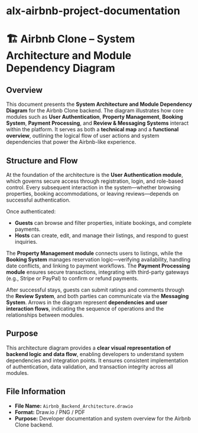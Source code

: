 # alx-airbnb-project-documentation
# 🏗️ Airbnb Clone – System Architecture and Module Dependency Diagram


## Overview
This document presents the **System Architecture and Module Dependency Diagram** for the Airbnb Clone backend. The diagram illustrates how core modules such as **User Authentication**, **Property Management**, **Booking System**, **Payment Processing**, and **Review & Messaging Systems** interact within the platform. It serves as both a **technical map** and a **functional overview**, outlining the logical flow of user actions and system dependencies that power the Airbnb-like experience.

## Structure and Flow
At the foundation of the architecture is the **User Authentication module**, which governs secure access through registration, login, and role-based control. Every subsequent interaction in the system—whether browsing properties, booking accommodations, or leaving reviews—depends on successful authentication.  

Once authenticated:
- **Guests** can browse and filter properties, initiate bookings, and complete payments.  
- **Hosts** can create, edit, and manage their listings, and respond to guest inquiries.  

The **Property Management module** connects users to listings, while the **Booking System** manages reservation logic—verifying availability, handling date conflicts, and linking to payment workflows. The **Payment Processing module** ensures secure transactions, integrating with third-party gateways (e.g., Stripe or PayPal) to confirm or refund payments.  

After successful stays, guests can submit ratings and comments through the **Review System**, and both parties can communicate via the **Messaging System**. Arrows in the diagram represent **dependencies and user interaction flows**, indicating the sequence of operations and the relationships between modules.

## Purpose
This architecture diagram provides a **clear visual representation of backend logic and data flow**, enabling developers to understand system dependencies and integration points. It ensures consistent implementation of authentication, data validation, and transaction integrity across all modules.

## File Information
- **File Name:** `Airbnb_Backend_Architecture.drawio`  
- **Format:** Draw.io / PNG / PDF  
- **Purpose:** Developer documentation and system overview for the Airbnb Clone backend.
